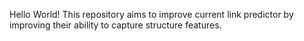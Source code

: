 
Hello World! 
This repository aims to improve current link predictor by improving their ability to capture structure features.
